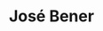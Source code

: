 ---
# Identity
key: bener
first_name: José
last_name: Bener
title: "José Bener"

# Role & grouping
role: student
role_title: "PhD Student"
grad_year:

# Contact & profiles
email: jose.bener@liu.se
website: "https://www.benerjose.com/"
scholar: ""
orcid: "0009-0009-8927-8773"
twitter: ""

# Affiliation
organization: "Linköping University"
department: ""
division: ""
address: ""

# Meta
interest: "Visualization, interaction design, design theory, cinema"
tags: ["visualization", "interaction design", "design theory", "cinema"]

# Media
image: "/assets/images/portraits-team/bener.jpg"
image_alt: "Photo of José Bener"
---